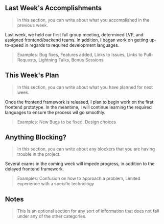 ## Last Week's Accomplishments

> In this section, you can write about what you accomplished in the previous week.

Last week, we held our first full group meeting, determined LVP, and assigned frontend/backend teams. In addition, I began work on getting up-to-speed in regards to required development languages.

> Examples:
> Bug fixes, Features added, Links to Issues, Links to Pull-Requests, Lightning Talks, Bonus Sessions

## This Week's Plan

> In this section, you can write about what you have planned for next week.

Once the frontend framework is released, I plan to begin work on the first frontend prototype. In the meantime, I will continue learning the required languages to ensure the process wil go smoothly.

> Examples: New Bugs to be fixed, Design choices

## Anything Blocking?

> In this section, you can write about any blockers that you are having trouble in the project.

Several exams in the coming week will impede progress, in addition to the delayed frontend framework.

> Examples: Confusion on how to approach a problem, Limited experience with a specific technology

## Notes

> This is an optional section for any sort of information that does not fall under any of the other categories.
